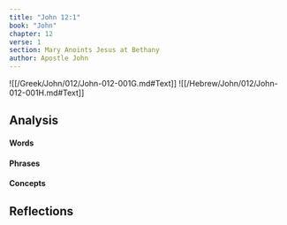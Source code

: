 ```yaml
---
title: "John 12:1"
book: "John"
chapter: 12
verse: 1
section: Mary Anoints Jesus at Bethany
author: Apostle John
---
```

![[/Greek/John/012/John-012-001G.md#Text]]
![[/Hebrew/John/012/John-012-001H.md#Text]]

## Analysis

#### Words

#### Phrases

#### Concepts

## Reflections
